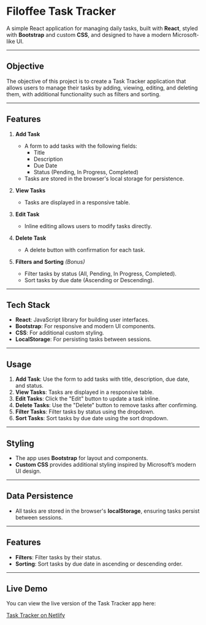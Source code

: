 # Filoffee Task Tracker

A simple React application for managing daily tasks, built with **React**, styled with **Bootstrap** and custom **CSS**, and designed to have a modern Microsoft-like UI.

---

## Objective

The objective of this project is to create a Task Tracker application that allows users to manage their tasks by adding, viewing, editing, and deleting them, with additional functionality such as filters and sorting.

---

## Features

1. **Add Task**

   - A form to add tasks with the following fields:
     - Title
     - Description
     - Due Date
     - Status (Pending, In Progress, Completed)
   - Tasks are stored in the browser's local storage for persistence.

2. **View Tasks**

   - Tasks are displayed in a responsive table.

3. **Edit Task**

   - Inline editing allows users to modify tasks directly.

4. **Delete Task**

   - A delete button with confirmation for each task.

5. **Filters and Sorting** _(Bonus)_
   - Filter tasks by status (All, Pending, In Progress, Completed).
   - Sort tasks by due date (Ascending or Descending).

---

## Tech Stack

- **React**: JavaScript library for building user interfaces.
- **Bootstrap**: For responsive and modern UI components.
- **CSS**: For additional custom styling.
- **LocalStorage**: For persisting tasks between sessions.

---

## Usage

1. **Add Task**: Use the form to add tasks with title, description, due date, and status.
2. **View Tasks**: Tasks are displayed in a responsive table.
3. **Edit Tasks**: Click the "Edit" button to update a task inline.
4. **Delete Tasks**: Use the "Delete" button to remove tasks after confirming.
5. **Filter Tasks**: Filter tasks by status using the dropdown.
6. **Sort Tasks**: Sort tasks by due date using the sort dropdown.

---

## Styling

- The app uses **Bootstrap** for layout and components.
- **Custom CSS** provides additional styling inspired by Microsoft’s modern UI design.

---

## Data Persistence

- All tasks are stored in the browser's **localStorage**, ensuring tasks persist between sessions.

---

## Features

- **Filters**: Filter tasks by their status.
- **Sorting**: Sort tasks by due date in ascending or descending order.

---

## Live Demo

You can view the live version of the Task Tracker app here:

[Task Tracker on Netlify](https://lively-chimera-66c9cf.netlify.app)

